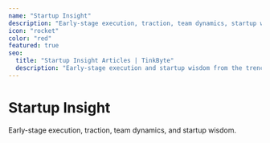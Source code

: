 ```yaml
---
name: "Startup Insight"
description: "Early-stage execution, traction, team dynamics, startup wisdom"
icon: "rocket"
color: "red"
featured: true
seo:
  title: "Startup Insight Articles | TinkByte"
  description: "Early-stage execution and startup wisdom from the trenches."
---
```


# Startup Insight

Early-stage execution, traction, team dynamics, and startup wisdom.